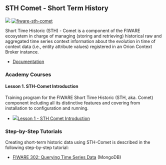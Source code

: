 


<h2>STH Comet - Short Term History</h2>

[![](https://nexus.lab.fiware.org/repository/raw/public/badges/chapters/core.svg)](https://www.fiware.org/developers/catalogue/)
[![fiware-sth-comet](https://nexus.lab.fiware.org/repository/raw/public/badges/stackoverflow/sth-comet.svg)](http://stackoverflow.com/questions/tagged/fiware-sth-comet)

Short Time Historic (STH) - Comet is a component of the FIWARE ecosystem in
charge of managing (storing and retrieving) historical raw and aggregated time
series context information about the evolution in time of context data (i.e.,
entity attribute values) registered in an Orion Context Broker instance.

-   [Documentation](https://fiware-sth-comet.rtfd.io)

<h3>Academy Courses</h3>

<h4>Lesson 1. STH-Comet Introduction</h4>

Training program for the FIWARE Short Time Historic (STH, aka. Comet) component including all its distinctive features and covering from installation to configuration and running.

* <a href="https://fiware.github.io/academy/sth-comet/sth-comet1.pdf">![](https://fiware.github.io/academy/img/pdf.png)Lesson 1 - STH Comet Introduction</a>


<h3>Step-by-Step Tutorials</h3>

Creating short-term historic data using  STH-Comet  is described in the following step-by-step tutorial:

* [FIWARE 302: Querying Time Series Data](https://fiware-tutorials.readthedocs.io/en/latest/short-term-history) (MongoDB)